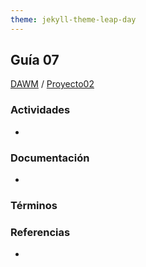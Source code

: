 ```yaml
---
theme: jekyll-theme-leap-day
---
```


## Guía 07

[DAWM](/DAWM/) / [Proyecto02](/DAWM/proyectos/2023/proyecto04)

### Actividades

* 

### Documentación

* 

### Términos


### Referencias

* 